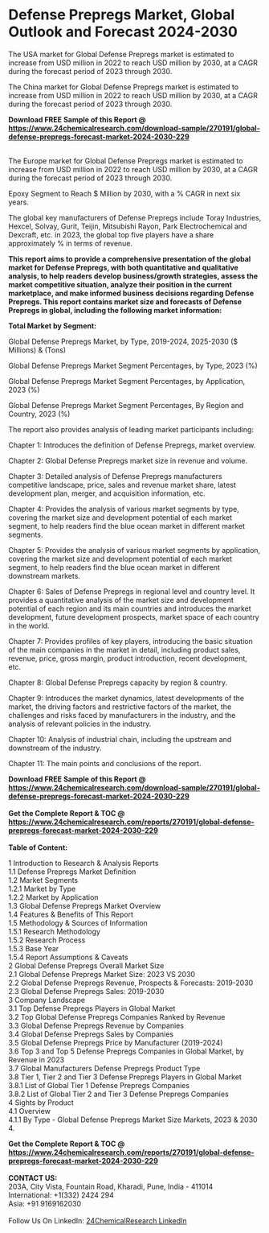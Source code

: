 <h1>Defense Prepregs Market, Global Outlook and Forecast 2024-2030</h1><p>The USA market for Global Defense Prepregs market is estimated to increase from USD million in 2022 to reach USD million by 2030, at a CAGR during the forecast period of 2023 through 2030.</p><p>
</p><p>The China market for Global Defense Prepregs market is estimated to increase from USD million in 2022 to reach USD million by 2030, at a CAGR during the forecast period of 2023 through 2030.</p><div><b>Download FREE Sample of this Report @ 
            <a href="https://www.24chemicalresearch.com/download-sample/270191/global-defense-prepregs-forecast-market-2024-2030-229">
            https://www.24chemicalresearch.com/download-sample/270191/global-defense-prepregs-forecast-market-2024-2030-229</a></b></div><br><p>
</p><p>The Europe market for Global Defense Prepregs market is estimated to increase from USD million in 2022 to reach USD million by 2030, at a CAGR during the forecast period of 2023 through 2030.</p><p>
Epoxy Segment to Reach $ Million by 2030, with a % CAGR in next six years.</p><p>
The global key manufacturers of Defense Prepregs include Toray Industries, Hexcel, Solvay, Gurit, Teijin, Mitsubishi Rayon, Park Electrochemical and Dexcraft, etc. in 2023, the global top five players have a share approximately % in terms of revenue.</p><p>
<strong>This report aims to provide a comprehensive presentation of the global market for Defense Prepregs, with both quantitative and qualitative analysis, to help readers develop business/growth strategies, assess the market competitive situation, analyze their position in the current marketplace, and make informed business decisions regarding Defense Prepregs. This report contains market size and forecasts of Defense Prepregs in global, including the following market information:</strong></p><p>
</p><p>
<strong>Total Market by Segment:</strong></p><p>
Global Defense Prepregs Market, by Type, 2019-2024, 2025-2030 ($ Millions) &amp; (Tons)</p><p>
Global Defense Prepregs Market Segment Percentages, by Type, 2023 (%)</p><p>
</p><p>
Global Defense Prepregs Market Segment Percentages, by Application, 2023 (%)</p><p>
</p><p>
Global Defense Prepregs Market Segment Percentages, By Region and Country, 2023 (%)</p><p>
</p><p>
</p><p></p><p>
The report also provides analysis of leading market participants including:</p><p>
</p><p>
</p><p>
Chapter 1: Introduces the definition of Defense Prepregs, market overview.</p><p>
Chapter 2: Global Defense Prepregs market size in revenue and volume.</p><p>
Chapter 3: Detailed analysis of Defense Prepregs manufacturers competitive landscape, price, sales and revenue market share, latest development plan, merger, and acquisition information, etc.</p><p>
Chapter 4: Provides the analysis of various market segments by type, covering the market size and development potential of each market segment, to help readers find the blue ocean market in different market segments.</p><p>
Chapter 5: Provides the analysis of various market segments by application, covering the market size and development potential of each market segment, to help readers find the blue ocean market in different downstream markets.</p><p>
Chapter 6: Sales of Defense Prepregs in regional level and country level. It provides a quantitative analysis of the market size and development potential of each region and its main countries and introduces the market development, future development prospects, market space of each country in the world.</p><p>
Chapter 7: Provides profiles of key players, introducing the basic situation of the main companies in the market in detail, including product sales, revenue, price, gross margin, product introduction, recent development, etc.</p><p>
Chapter 8: Global Defense Prepregs capacity by region &amp; country.</p><p>
Chapter 9: Introduces the market dynamics, latest developments of the market, the driving factors and restrictive factors of the market, the challenges and risks faced by manufacturers in the industry, and the analysis of relevant policies in the industry.</p><p>
Chapter 10: Analysis of industrial chain, including the upstream and downstream of the industry.</p><p>
Chapter 11: The main points and conclusions of the report.</p><div><b>Download FREE Sample of this Report @ 
            <a href="https://www.24chemicalresearch.com/download-sample/270191/global-defense-prepregs-forecast-market-2024-2030-229">
            https://www.24chemicalresearch.com/download-sample/270191/global-defense-prepregs-forecast-market-2024-2030-229</a></b></div><br><div><b>Get the Complete Report & TOC @ 
            <a href="https://www.24chemicalresearch.com/reports/270191/global-defense-prepregs-forecast-market-2024-2030-229">
            https://www.24chemicalresearch.com/reports/270191/global-defense-prepregs-forecast-market-2024-2030-229</a></b></div><br>
            <b>Table of Content:</b><p>1 Introduction to Research & Analysis Reports<br />
    1.1 Defense Prepregs Market Definition<br />
    1.2 Market Segments<br />
        1.2.1 Market by Type<br />
        1.2.2 Market by Application<br />
    1.3 Global Defense Prepregs Market Overview<br />
    1.4 Features & Benefits of This Report<br />
    1.5 Methodology & Sources of Information<br />
        1.5.1 Research Methodology<br />
        1.5.2 Research Process<br />
        1.5.3 Base Year<br />
        1.5.4 Report Assumptions & Caveats<br />
2 Global Defense Prepregs Overall Market Size<br />
    2.1 Global Defense Prepregs Market Size: 2023 VS 2030<br />
    2.2 Global Defense Prepregs Revenue, Prospects & Forecasts: 2019-2030<br />
    2.3 Global Defense Prepregs Sales: 2019-2030<br />
3 Company Landscape<br />
    3.1 Top Defense Prepregs Players in Global Market<br />
    3.2 Top Global Defense Prepregs Companies Ranked by Revenue<br />
    3.3 Global Defense Prepregs Revenue by Companies<br />
    3.4 Global Defense Prepregs Sales by Companies<br />
    3.5 Global Defense Prepregs Price by Manufacturer (2019-2024)<br />
    3.6 Top 3 and Top 5 Defense Prepregs Companies in Global Market, by Revenue in 2023<br />
    3.7 Global Manufacturers Defense Prepregs Product Type<br />
    3.8 Tier 1, Tier 2 and Tier 3 Defense Prepregs Players in Global Market<br />
        3.8.1 List of Global Tier 1 Defense Prepregs Companies<br />
        3.8.2 List of Global Tier 2 and Tier 3 Defense Prepregs Companies<br />
4 Sights by Product<br />
    4.1 Overview<br />
        4.1.1 By Type - Global Defense Prepregs Market Size Markets, 2023 & 2030<br />
        4.</p><div><b>Get the Complete Report & TOC @ 
            <a href="https://www.24chemicalresearch.com/reports/270191/global-defense-prepregs-forecast-market-2024-2030-229">
            https://www.24chemicalresearch.com/reports/270191/global-defense-prepregs-forecast-market-2024-2030-229</a></b></div><br><b>CONTACT US:</b><br>
            203A, City Vista, Fountain Road, Kharadi, Pune, India - 411014<br>
            International: +1(332) 2424 294<br>
            Asia: +91 9169162030 <br><br>
            Follow Us On LinkedIn: <a href="https://www.linkedin.com/company/24chemicalresearch/">24ChemicalResearch LinkedIn</a>